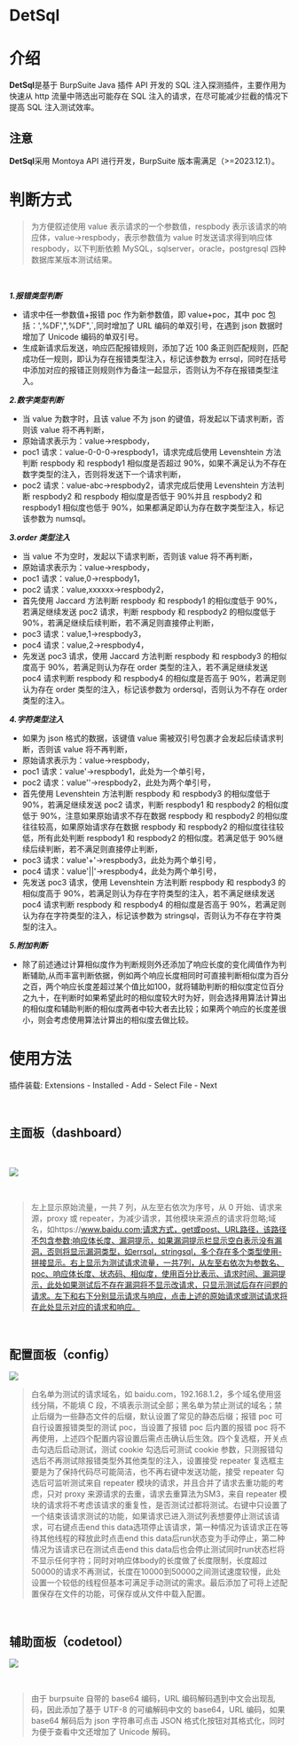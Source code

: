 # DetSql

# 介绍

**DetSql**是基于 BurpSuite Java 插件 API 开发的 SQL 注入探测插件，主要作用为快速从 http 流量中筛选出可能存在 SQL 注入的请求，在尽可能减少拦截的情况下提高 SQL 注入测试效率。
<br/>

## 注意

**DetSql**采用 Montoya API 进行开发，BurpSuite 版本需满足（>=2023.12.1）。

# 判断方式

> 为方便叙述使用 value 表示请求的一个参数值，respbody 表示该请求的响应体，value->respbody，表示参数值为 value 时发送请求得到响应体 respbody，以下判断依赖 MySQL，sqlserver，oracle，postgresql 四种数据库某版本测试结果。

<br/>

**_1.报错类型判断_**
<br/>

- 请求中任一参数值+报错 poc 作为新参数值，即 value+poc，其中 poc 包括：',%DF',",%DF",\`,同时增加了 URL 编码的单双引号，在遇到 json 数据时增加了 Unicode 编码的单双引号。
- 生成新请求后发送，响应匹配报错规则，添加了近 100 条正则匹配规则，匹配成功任一规则，即认为存在报错类型注入，标记该参数为 errsql，同时在括号中添加对应的报错正则规则作为备注一起显示，否则认为不存在报错类型注入。
  <br/>

**_2.数字类型判断_**
<br/>

- 当 value 为数字时，且该 value 不为 json 的键值，将发起以下请求判断，否则该 value 将不再判断，
  <br/>
- 原始请求表示为：value->respbody，
  <br/>
- poc1 请求：value-0-0-0->respbody1，请求完成后使用 Levenshtein 方法判断 respbody 和 respbody1 相似度是否超过 90%，如果不满足认为不存在数字类型的注入，否则将发送下一个请求判断，
  <br/>
- poc2 请求：value-abc->respbody2，请求完成后使用 Levenshtein 方法判断 respbody2 和 respbody 相似度是否低于 90%并且 respbody2 和 respbody1 相似度也低于 90%，如果都满足即认为存在数字类型注入，标记该参数为 numsql。
  <br/>

**_3.order 类型注入_**
<br/>

- 当 value 不为空时，发起以下请求判断，否则该 value 将不再判断，
  <br/>
- 原始请求表示为：value->respbody，
  <br/>
- poc1 请求：value,0->respbody1，
  <br/>
- poc2 请求：value,xxxxxx->respbody2，
  <br/>
- 首先使用 Jaccard 方法判断 respbody 和 respbody1 的相似度低于 90%，若满足继续发送 poc2 请求，判断 respbody 和 respbody2 的相似度低于 90%，若满足继续后续判断，若不满足则直接停止判断，
  <br/>
- poc3 请求：value,1->respbody3，
  <br/>
- poc4 请求：value,2->respbody4，
  <br/>
- 先发送 poc3 请求，使用 Jaccard 方法判断 respbody 和 respbody3 的相似度高于 90%，若满足则认为存在 order 类型的注入，若不满足继续发送 poc4 请求判断 respbody 和 respbody4 的相似度是否高于 90%，若满足则认为存在 order 类型的注入，标记该参数为 ordersql，否则认为不存在 order 类型的注入。
  <br/>

**_4.字符类型注入_**
<br/>

- 如果为 json 格式的数据，该键值 value 需被双引号包裹才会发起后续请求判断，否则该 value 将不再判断，
  <br/>
- 原始请求表示为：value->respbody，
  <br/>
- poc1 请求：value'->respbody1，此处为一个单引号，
  <br/>
- poc2 请求：value''->respbody2，此处为两个单引号，
  <br/>
- 首先使用 Levenshtein 方法判断 respbody 和 respbody3 的相似度低于 90%，若满足继续发送 poc2 请求，判断 respbody1 和 respbody2 的相似度低于 90%，注意如果原始请求不存在数据 respbody 和 respbody2 的相似度往往较高，如果原始请求存在数据 respbody 和 respbody2 的相似度往往较低，所有此处判断 respbody1 和 respbody2 的相似度。若满足低于 90%继续后续判断，若不满足则直接停止判断，
  <br/>
- poc3 请求：value'+'->respbody3，此处为两个单引号，
  <br/>
- poc4 请求：value'||'->respbody4，此处为两个单引号，
  <br/>
- 先发送 poc3 请求，使用 Levenshtein 方法判断 respbody 和 respbody3 的相似度高于 90%，若满足则认为存在字符类型的注入，若不满足继续发送 poc4 请求判断 respbody 和 respbody4 的相似度是否高于 90%，若满足则认为存在字符类型的注入，标记该参数为 stringsql，否则认为不存在字符类型的注入。

**_5.附加判断_**
<br/>

- 除了前述通过计算相似度作为判断规则外还添加了响应长度的变化阈值作为判断辅助,从而丰富判断依据，例如两个响应长度相同时可直接判断相似度为百分之百，两个响应长度差超过某个值比如100，就将辅助判断的相似度定位百分之九十，在判断时如果希望此时的相似度较大时为好，则会选择用算法计算出的相似度和辅助判断的相似度两者中较大者去比较；如果两个响应的长度差很小，则会考虑使用算法计算出的相似度去做比较。

# 使用方法

插件装载: Extensions - Installed - Add - Select File - Next

<br/>

## 主面板（dashboard）

<br/>

![](https://files.mdnice.com/user/72769/4a808ce4-338a-4267-a46b-baca61e6f7bf.jpg)

<br/>

> 左上显示原始流量，一共 7 列，从左至右依次为序号，从 0 开始、请求来源，proxy 或 repeater，为减少请求，其他模块来源点的请求将忽略;域名，如https://www.baidu.com;请求方式，get或post、URL路径，该路径不包含参数;响应体长度、漏洞提示，如果漏洞提示栏显示空白表示没有漏洞，否则将显示漏洞类型，如errsql，stringsql，多个存在多个类型使用-拼接显示。右上显示为测试请求流量，一共7列，从左至右依次为参数名、poc、响应体长度、状态码、相似度，使用百分比表示、请求时间、漏洞提示，此处如果测试后不存在漏洞将不显示改请求，只显示测试后存在问题的请求。左下和右下分别显示请求与响应，点击上述的原始请求或测试请求将在此处显示对应的请求和响应。

<br/>

## 配置面板（config）

![](https://files.mdnice.com/user/72769/4d65d891-2b81-4c00-8327-726d20d1f6ef.jpg)
<br/>

> 白名单为测试的请求域名，如 baidu.com，192.168.1.2，多个域名使用竖线分隔，不能填 C 段，不填表示测试全部；黑名单为禁止测试的域名；禁止后缀为一些静态文件的后缀，默认设置了常见的静态后缀；报错 poc 可自行设置报错类型的测试 poc，当设置了报错 poc 后内置的报错 poc 将不再使用，上述四个配置内容设置后需点击确认后生效。四个复选框，开关点击勾选后启动测试，测试 cookie 勾选后可测试 cookie 参数，只测报错勾选后不再测试除报错类型外其他类型的注入，设置接受 repeater 复选框主要是为了保持代码尽可能简洁，也不再右键中发送功能，接受 repeater 勾选后可监听测试来自 repeater 模块的请求，并且合并了请求去重功能的考虑，只对 proxy 来源请求的去重，请求去重算法为SM3，来自 repeater 模块的请求将不考虑该请求的重复性，是否测试过都将测试。右键中只设置了一个结束该请求测试的功能，如果请求已进入测试列表想要停止测试该请求，可右键点击end this data选项停止该请求，第一种情况为该请求正在等待其他线程的释放此时点击end this data后run状态变为手动停止，第二种情况为该请求已在测试点击end this data后也会停止测试同时run状态栏将不显示任何字符；同时对响应体body的长度做了长度限制，长度超过50000的请求不再测试，长度在10000到50000之间测试速度较慢，此处设置一个较低的线程但基本可满足手动测试的需求。最后添加了可将上述配置保存在文件的功能，可保存或从文件中载入配置。

<br/>

## 辅助面板（codetool）

![](https://files.mdnice.com/user/72769/35961586-7f38-425e-8d6c-538a4f398fe7.jpg)

<br/>

> 由于 burpsuite 自带的 base64 编码，URL 编码解码遇到中文会出现乱码，因此添加了基于 UTF-8 的可编解码中文的 base64，URL 编码，如果 base64 解码后为 json 字符串可点击 JSON 格式化按钮对其格式化，同时为便于查看中文还增加了 Unicode 解码。
